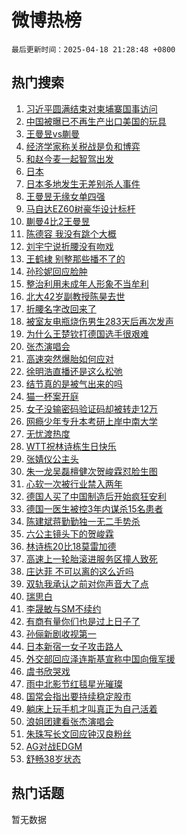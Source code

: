 # 微博热榜

`最后更新时间：2025-04-18 21:28:48 +0800`

## 热门搜索

1. [习近平圆满结束对柬埔寨国事访问](https://m.weibo.cn/search?containerid=100103type%3D1%26t%3D10%26q%3D%23%E4%B9%A0%E8%BF%91%E5%B9%B3%E5%9C%86%E6%BB%A1%E7%BB%93%E6%9D%9F%E5%AF%B9%E6%9F%AC%E5%9F%94%E5%AF%A8%E5%9B%BD%E4%BA%8B%E8%AE%BF%E9%97%AE%23&stream_entry_id=51&isnewpage=1&extparam=seat%3D1%26c_type%3D51%26q%3D%2523%25E4%25B9%25A0%25E8%25BF%2591%25E5%25B9%25B3%25E5%259C%2586%25E6%25BB%25A1%25E7%25BB%2593%25E6%259D%259F%25E5%25AF%25B9%25E6%259F%25AC%25E5%259F%2594%25E5%25AF%25A8%25E5%259B%25BD%25E4%25BA%258B%25E8%25AE%25BF%25E9%2597%25AE%2523%26dgr%3D0%26cate%3D10103%26pos%3D0%26filter_type%3Drealtimehot%26stream_entry_id%3D51%26display_time%3D1744982927%26pre_seqid%3D17449829269810338902318)
1. [中国被曝已不再生产出口美国的玩具](https://m.weibo.cn/search?containerid=100103type%3D1%26t%3D10%26q%3D%23%E4%B8%AD%E5%9B%BD%E8%A2%AB%E6%9B%9D%E5%B7%B2%E4%B8%8D%E5%86%8D%E7%94%9F%E4%BA%A7%E5%87%BA%E5%8F%A3%E7%BE%8E%E5%9B%BD%E7%9A%84%E7%8E%A9%E5%85%B7%23&stream_entry_id=31&isnewpage=1&extparam=seat%3D1%26c_type%3D31%26cate%3D5001%26lcate%3D5001%26stream_entry_id%3D31%26flag%3D2%26q%3D%2523%25E4%25B8%25AD%25E5%259B%25BD%25E8%25A2%25AB%25E6%259B%259D%25E5%25B7%25B2%25E4%25B8%258D%25E5%2586%258D%25E7%2594%259F%25E4%25BA%25A7%25E5%2587%25BA%25E5%258F%25A3%25E7%25BE%258E%25E5%259B%25BD%25E7%259A%2584%25E7%258E%25A9%25E5%2585%25B7%2523%26dgr%3D0%26band_rank%3D1%26pos%3D0%26filter_type%3Drealtimehot%26realpos%3D1%26display_time%3D1744982927%26pre_seqid%3D17449829269810338902318)
1. [王曼昱vs蒯曼](https://m.weibo.cn/search?containerid=100103type%3D1%26t%3D10%26q%3D%23%E7%8E%8B%E6%9B%BC%E6%98%B1vs%E8%92%AF%E6%9B%BC%23&stream_entry_id=31&isnewpage=1&extparam=seat%3D1%26c_type%3D31%26cate%3D5001%26lcate%3D5001%26stream_entry_id%3D31%26flag%3D1%26q%3D%2523%25E7%258E%258B%25E6%259B%25BC%25E6%2598%25B1vs%25E8%2592%25AF%25E6%259B%25BC%2523%26dgr%3D0%26band_rank%3D2%26pos%3D1%26filter_type%3Drealtimehot%26realpos%3D2%26display_time%3D1744982927%26pre_seqid%3D17449829269810338902318)
1. [经济学家称关税战是负和博弈](https://m.weibo.cn/search?containerid=100103type%3D1%26t%3D10%26q%3D%23%E7%BB%8F%E6%B5%8E%E5%AD%A6%E5%AE%B6%E7%A7%B0%E5%85%B3%E7%A8%8E%E6%88%98%E6%98%AF%E8%B4%9F%E5%92%8C%E5%8D%9A%E5%BC%88%23&stream_entry_id=31&isnewpage=1&extparam=seat%3D1%26c_type%3D31%26cate%3D5001%26lcate%3D5001%26stream_entry_id%3D31%26flag%3D0%26q%3D%2523%25E7%25BB%258F%25E6%25B5%258E%25E5%25AD%25A6%25E5%25AE%25B6%25E7%25A7%25B0%25E5%2585%25B3%25E7%25A8%258E%25E6%2588%2598%25E6%2598%25AF%25E8%25B4%259F%25E5%2592%258C%25E5%258D%259A%25E5%25BC%2588%2523%26dgr%3D0%26band_rank%3D3%26pos%3D2%26filter_type%3Drealtimehot%26realpos%3D3%26display_time%3D1744982927%26pre_seqid%3D17449829269810338902318)
1. [和赵今麦一起智驾出发](https://m.weibo.cn/search?containerid=100103type%3D1%26t%3D10%26q%3D%23%E5%92%8C%E8%B5%B5%E4%BB%8A%E9%BA%A6%E4%B8%80%E8%B5%B7%E6%99%BA%E9%A9%BE%E5%87%BA%E5%8F%91%23&stream_entry_id=31&isnewpage=1&extparam=seat%3D1%26c_type%3D31%26cate%3D5001%26lcate%3D5001%26stream_entry_id%3D31%26is_ad_pos%3D1%26band_rank%3D4%26q%3D%2523%25E5%2592%258C%25E8%25B5%25B5%25E4%25BB%258A%25E9%25BA%25A6%25E4%25B8%2580%25E8%25B5%25B7%25E6%2599%25BA%25E9%25A9%25BE%25E5%2587%25BA%25E5%258F%2591%2523%26dgr%3D0%26adid%3D283285%26pos%3D3%26filter_type%3Drealtimehot%26topic_ad%3D1%26display_time%3D1744982927%26pre_seqid%3D17449829269810338902318)
1. [日本](https://m.weibo.cn/search?containerid=100103type%3D1%26t%3D10%26q%3D%E6%97%A5%E6%9C%AC&stream_entry_id=31&isnewpage=1&extparam=seat%3D1%26c_type%3D31%26cate%3D5001%26lcate%3D5001%26stream_entry_id%3D31%26flag%3D1%26q%3D%25E6%2597%25A5%25E6%259C%25AC%26dgr%3D0%26band_rank%3D4%26pos%3D4%26filter_type%3Drealtimehot%26realpos%3D4%26display_time%3D1744982927%26pre_seqid%3D17449829269810338902318)
1. [日本多地发生无差别杀人事件](https://m.weibo.cn/search?containerid=100103type%3D1%26t%3D10%26q%3D%23%E6%97%A5%E6%9C%AC%E5%A4%9A%E5%9C%B0%E5%8F%91%E7%94%9F%E6%97%A0%E5%B7%AE%E5%88%AB%E6%9D%80%E4%BA%BA%E4%BA%8B%E4%BB%B6%23&stream_entry_id=31&isnewpage=1&extparam=seat%3D1%26c_type%3D31%26cate%3D5001%26lcate%3D5001%26stream_entry_id%3D31%26flag%3D2%26q%3D%2523%25E6%2597%25A5%25E6%259C%25AC%25E5%25A4%259A%25E5%259C%25B0%25E5%258F%2591%25E7%2594%259F%25E6%2597%25A0%25E5%25B7%25AE%25E5%2588%25AB%25E6%259D%2580%25E4%25BA%25BA%25E4%25BA%258B%25E4%25BB%25B6%2523%26dgr%3D0%26band_rank%3D5%26pos%3D5%26filter_type%3Drealtimehot%26realpos%3D5%26display_time%3D1744982927%26pre_seqid%3D17449829269810338902318)
1. [王曼昱无缘女单四强](https://m.weibo.cn/search?containerid=100103type%3D1%26t%3D10%26q%3D%23%E7%8E%8B%E6%9B%BC%E6%98%B1%E6%97%A0%E7%BC%98%E5%A5%B3%E5%8D%95%E5%9B%9B%E5%BC%BA%23&stream_entry_id=31&isnewpage=1&extparam=seat%3D1%26c_type%3D31%26cate%3D5001%26lcate%3D5001%26stream_entry_id%3D31%26flag%3D1%26q%3D%2523%25E7%258E%258B%25E6%259B%25BC%25E6%2598%25B1%25E6%2597%25A0%25E7%25BC%2598%25E5%25A5%25B3%25E5%258D%2595%25E5%259B%259B%25E5%25BC%25BA%2523%26dgr%3D0%26band_rank%3D6%26pos%3D6%26filter_type%3Drealtimehot%26realpos%3D6%26display_time%3D1744982927%26pre_seqid%3D17449829269810338902318)
1. [马自达EZ60树豪华设计标杆](https://m.weibo.cn/search?containerid=100103type%3D1%26t%3D10%26q%3D%23%E9%A9%AC%E8%87%AA%E8%BE%BEEZ60%E6%A0%91%E8%B1%AA%E5%8D%8E%E8%AE%BE%E8%AE%A1%E6%A0%87%E6%9D%86%23&stream_entry_id=31&isnewpage=1&extparam=seat%3D1%26c_type%3D31%26cate%3D5001%26lcate%3D5001%26stream_entry_id%3D31%26is_ad_pos%3D1%26band_rank%3D7%26q%3D%2523%25E9%25A9%25AC%25E8%2587%25AA%25E8%25BE%25BEEZ60%25E6%25A0%2591%25E8%25B1%25AA%25E5%258D%258E%25E8%25AE%25BE%25E8%25AE%25A1%25E6%25A0%2587%25E6%259D%2586%2523%26dgr%3D0%26adid%3D283286%26pos%3D7%26filter_type%3Drealtimehot%26topic_ad%3D1%26display_time%3D1744982927%26pre_seqid%3D17449829269810338902318)
1. [蒯曼4比2王曼昱](https://m.weibo.cn/search?containerid=100103type%3D1%26t%3D10%26q%3D%23%E8%92%AF%E6%9B%BC4%E6%AF%942%E7%8E%8B%E6%9B%BC%E6%98%B1%23&stream_entry_id=31&isnewpage=1&extparam=seat%3D1%26c_type%3D31%26cate%3D5001%26lcate%3D5001%26stream_entry_id%3D31%26flag%3D1%26q%3D%2523%25E8%2592%25AF%25E6%259B%25BC4%25E6%25AF%25942%25E7%258E%258B%25E6%259B%25BC%25E6%2598%25B1%2523%26dgr%3D0%26band_rank%3D7%26pos%3D8%26filter_type%3Drealtimehot%26realpos%3D7%26display_time%3D1744982927%26pre_seqid%3D17449829269810338902318)
1. [陈德容 我没有跳个大概](https://m.weibo.cn/search?containerid=100103type%3D1%26t%3D10%26q%3D%E9%99%88%E5%BE%B7%E5%AE%B9+%E6%88%91%E6%B2%A1%E6%9C%89%E8%B7%B3%E4%B8%AA%E5%A4%A7%E6%A6%82&stream_entry_id=31&isnewpage=1&extparam=seat%3D1%26c_type%3D31%26cate%3D5001%26lcate%3D5001%26stream_entry_id%3D31%26flag%3D2%26q%3D%25E9%2599%2588%25E5%25BE%25B7%25E5%25AE%25B9%2520%25E6%2588%2591%25E6%25B2%25A1%25E6%259C%2589%25E8%25B7%25B3%25E4%25B8%25AA%25E5%25A4%25A7%25E6%25A6%2582%26dgr%3D0%26band_rank%3D8%26pos%3D9%26filter_type%3Drealtimehot%26realpos%3D8%26display_time%3D1744982927%26pre_seqid%3D17449829269810338902318)
1. [刘宇宁说折腰没有吻戏](https://m.weibo.cn/search?containerid=100103type%3D1%26t%3D10%26q%3D%23%E5%88%98%E5%AE%87%E5%AE%81%E8%AF%B4%E6%8A%98%E8%85%B0%E6%B2%A1%E6%9C%89%E5%90%BB%E6%88%8F%23&stream_entry_id=31&isnewpage=1&extparam=seat%3D1%26c_type%3D31%26cate%3D5001%26lcate%3D5001%26stream_entry_id%3D31%26flag%3D1%26q%3D%2523%25E5%2588%2598%25E5%25AE%2587%25E5%25AE%2581%25E8%25AF%25B4%25E6%258A%2598%25E8%2585%25B0%25E6%25B2%25A1%25E6%259C%2589%25E5%2590%25BB%25E6%2588%258F%2523%26dgr%3D0%26band_rank%3D9%26pos%3D10%26filter_type%3Drealtimehot%26realpos%3D9%26display_time%3D1744982927%26pre_seqid%3D17449829269810338902318)
1. [王鹤棣 别整那些播不了的](https://m.weibo.cn/search?containerid=100103type%3D1%26t%3D10%26q%3D%E7%8E%8B%E9%B9%A4%E6%A3%A3+%E5%88%AB%E6%95%B4%E9%82%A3%E4%BA%9B%E6%92%AD%E4%B8%8D%E4%BA%86%E7%9A%84&stream_entry_id=31&isnewpage=1&extparam=seat%3D1%26c_type%3D31%26cate%3D5001%26lcate%3D5001%26stream_entry_id%3D31%26flag%3D1%26q%3D%25E7%258E%258B%25E9%25B9%25A4%25E6%25A3%25A3%2520%25E5%2588%25AB%25E6%2595%25B4%25E9%2582%25A3%25E4%25BA%259B%25E6%2592%25AD%25E4%25B8%258D%25E4%25BA%2586%25E7%259A%2584%26dgr%3D0%26band_rank%3D10%26pos%3D11%26filter_type%3Drealtimehot%26realpos%3D10%26display_time%3D1744982927%26pre_seqid%3D17449829269810338902318)
1. [孙珍妮回应脸肿](https://m.weibo.cn/search?containerid=100103type%3D1%26t%3D10%26q%3D%E5%AD%99%E7%8F%8D%E5%A6%AE%E5%9B%9E%E5%BA%94%E8%84%B8%E8%82%BF&stream_entry_id=31&isnewpage=1&extparam=seat%3D1%26c_type%3D31%26cate%3D5001%26lcate%3D5001%26stream_entry_id%3D31%26flag%3D1%26q%3D%25E5%25AD%2599%25E7%258F%258D%25E5%25A6%25AE%25E5%259B%259E%25E5%25BA%2594%25E8%2584%25B8%25E8%2582%25BF%26dgr%3D0%26band_rank%3D11%26pos%3D12%26filter_type%3Drealtimehot%26realpos%3D11%26display_time%3D1744982927%26pre_seqid%3D17449829269810338902318)
1. [整治利用未成年人形象不当牟利](https://m.weibo.cn/search?containerid=100103type%3D1%26t%3D10%26q%3D%23%E6%95%B4%E6%B2%BB%E5%88%A9%E7%94%A8%E6%9C%AA%E6%88%90%E5%B9%B4%E4%BA%BA%E5%BD%A2%E8%B1%A1%E4%B8%8D%E5%BD%93%E7%89%9F%E5%88%A9%23&stream_entry_id=31&isnewpage=1&extparam=seat%3D1%26c_type%3D31%26cate%3D5001%26lcate%3D5001%26stream_entry_id%3D31%26flag%3D1%26q%3D%2523%25E6%2595%25B4%25E6%25B2%25BB%25E5%2588%25A9%25E7%2594%25A8%25E6%259C%25AA%25E6%2588%2590%25E5%25B9%25B4%25E4%25BA%25BA%25E5%25BD%25A2%25E8%25B1%25A1%25E4%25B8%258D%25E5%25BD%2593%25E7%2589%259F%25E5%2588%25A9%2523%26dgr%3D0%26band_rank%3D12%26pos%3D13%26filter_type%3Drealtimehot%26realpos%3D12%26display_time%3D1744982927%26pre_seqid%3D17449829269810338902318)
1. [北大42岁副教授陈昊去世](https://m.weibo.cn/search?containerid=100103type%3D1%26t%3D10%26q%3D%23%E5%8C%97%E5%A4%A742%E5%B2%81%E5%89%AF%E6%95%99%E6%8E%88%E9%99%88%E6%98%8A%E5%8E%BB%E4%B8%96%23&stream_entry_id=31&isnewpage=1&extparam=seat%3D1%26c_type%3D31%26cate%3D5001%26lcate%3D5001%26stream_entry_id%3D31%26flag%3D1%26q%3D%2523%25E5%258C%2597%25E5%25A4%25A742%25E5%25B2%2581%25E5%2589%25AF%25E6%2595%2599%25E6%258E%2588%25E9%2599%2588%25E6%2598%258A%25E5%258E%25BB%25E4%25B8%2596%2523%26dgr%3D0%26band_rank%3D13%26pos%3D14%26filter_type%3Drealtimehot%26realpos%3D13%26display_time%3D1744982927%26pre_seqid%3D17449829269810338902318)
1. [折腰名字改回来了](https://m.weibo.cn/search?containerid=100103type%3D1%26t%3D10%26q%3D%23%E6%8A%98%E8%85%B0%E5%90%8D%E5%AD%97%E6%94%B9%E5%9B%9E%E6%9D%A5%E4%BA%86%23&stream_entry_id=31&isnewpage=1&extparam=seat%3D1%26c_type%3D31%26cate%3D5001%26lcate%3D5001%26stream_entry_id%3D31%26flag%3D0%26q%3D%2523%25E6%258A%2598%25E8%2585%25B0%25E5%2590%258D%25E5%25AD%2597%25E6%2594%25B9%25E5%259B%259E%25E6%259D%25A5%25E4%25BA%2586%2523%26dgr%3D0%26band_rank%3D14%26pos%3D15%26filter_type%3Drealtimehot%26realpos%3D14%26display_time%3D1744982927%26pre_seqid%3D17449829269810338902318)
1. [被室友电瓶烧伤男生283天后再次发声](https://m.weibo.cn/search?containerid=100103type%3D1%26t%3D10%26q%3D%23%E8%A2%AB%E5%AE%A4%E5%8F%8B%E7%94%B5%E7%93%B6%E7%83%A7%E4%BC%A4%E7%94%B7%E7%94%9F283%E5%A4%A9%E5%90%8E%E5%86%8D%E6%AC%A1%E5%8F%91%E5%A3%B0%23&stream_entry_id=31&isnewpage=1&extparam=seat%3D1%26c_type%3D31%26cate%3D5001%26lcate%3D5001%26stream_entry_id%3D31%26flag%3D1%26q%3D%2523%25E8%25A2%25AB%25E5%25AE%25A4%25E5%258F%258B%25E7%2594%25B5%25E7%2593%25B6%25E7%2583%25A7%25E4%25BC%25A4%25E7%2594%25B7%25E7%2594%259F283%25E5%25A4%25A9%25E5%2590%258E%25E5%2586%258D%25E6%25AC%25A1%25E5%258F%2591%25E5%25A3%25B0%2523%26dgr%3D0%26band_rank%3D15%26pos%3D16%26filter_type%3Drealtimehot%26realpos%3D15%26display_time%3D1744982927%26pre_seqid%3D17449829269810338902318)
1. [为什么王楚钦打德国选手很艰难](https://m.weibo.cn/search?containerid=100103type%3D1%26t%3D10%26q%3D%E4%B8%BA%E4%BB%80%E4%B9%88%E7%8E%8B%E6%A5%9A%E9%92%A6%E6%89%93%E5%BE%B7%E5%9B%BD%E9%80%89%E6%89%8B%E5%BE%88%E8%89%B0%E9%9A%BE&stream_entry_id=31&isnewpage=1&extparam=seat%3D1%26c_type%3D31%26cate%3D5001%26lcate%3D5001%26stream_entry_id%3D31%26flag%3D0%26q%3D%25E4%25B8%25BA%25E4%25BB%2580%25E4%25B9%2588%25E7%258E%258B%25E6%25A5%259A%25E9%2592%25A6%25E6%2589%2593%25E5%25BE%25B7%25E5%259B%25BD%25E9%2580%2589%25E6%2589%258B%25E5%25BE%2588%25E8%2589%25B0%25E9%259A%25BE%26dgr%3D0%26band_rank%3D16%26pos%3D17%26filter_type%3Drealtimehot%26realpos%3D16%26display_time%3D1744982927%26pre_seqid%3D17449829269810338902318)
1. [张杰演唱会](https://m.weibo.cn/search?containerid=100103type%3D1%26t%3D10%26q%3D%E5%BC%A0%E6%9D%B0%E6%BC%94%E5%94%B1%E4%BC%9A&stream_entry_id=31&isnewpage=1&extparam=seat%3D1%26c_type%3D31%26cate%3D5001%26lcate%3D5001%26stream_entry_id%3D31%26flag%3D0%26q%3D%25E5%25BC%25A0%25E6%259D%25B0%25E6%25BC%2594%25E5%2594%25B1%25E4%25BC%259A%26dgr%3D0%26band_rank%3D17%26pos%3D18%26filter_type%3Drealtimehot%26realpos%3D17%26display_time%3D1744982927%26pre_seqid%3D17449829269810338902318)
1. [高速突然爆胎如何应对](https://m.weibo.cn/search?containerid=100103type%3D1%26t%3D10%26q%3D%23%E9%AB%98%E9%80%9F%E7%AA%81%E7%84%B6%E7%88%86%E8%83%8E%E5%A6%82%E4%BD%95%E5%BA%94%E5%AF%B9%23&stream_entry_id=31&isnewpage=1&extparam=seat%3D1%26c_type%3D31%26cate%3D5001%26lcate%3D5001%26stream_entry_id%3D31%26flag%3D1%26q%3D%2523%25E9%25AB%2598%25E9%2580%259F%25E7%25AA%2581%25E7%2584%25B6%25E7%2588%2586%25E8%2583%258E%25E5%25A6%2582%25E4%25BD%2595%25E5%25BA%2594%25E5%25AF%25B9%2523%26dgr%3D0%26band_rank%3D18%26pos%3D19%26filter_type%3Drealtimehot%26realpos%3D18%26display_time%3D1744982927%26pre_seqid%3D17449829269810338902318)
1. [徐明浩直播还是这么松弛](https://m.weibo.cn/search?containerid=100103type%3D1%26t%3D10%26q%3D%E5%BE%90%E6%98%8E%E6%B5%A9%E7%9B%B4%E6%92%AD%E8%BF%98%E6%98%AF%E8%BF%99%E4%B9%88%E6%9D%BE%E5%BC%9B&stream_entry_id=31&isnewpage=1&extparam=seat%3D1%26c_type%3D31%26cate%3D5001%26lcate%3D5001%26stream_entry_id%3D31%26flag%3D1%26q%3D%25E5%25BE%2590%25E6%2598%258E%25E6%25B5%25A9%25E7%259B%25B4%25E6%2592%25AD%25E8%25BF%2598%25E6%2598%25AF%25E8%25BF%2599%25E4%25B9%2588%25E6%259D%25BE%25E5%25BC%259B%26dgr%3D0%26band_rank%3D19%26pos%3D20%26filter_type%3Drealtimehot%26realpos%3D19%26display_time%3D1744982927%26pre_seqid%3D17449829269810338902318)
1. [结节真的是被气出来的吗](https://m.weibo.cn/search?containerid=100103type%3D1%26t%3D10%26q%3D%23%E7%BB%93%E8%8A%82%E7%9C%9F%E7%9A%84%E6%98%AF%E8%A2%AB%E6%B0%94%E5%87%BA%E6%9D%A5%E7%9A%84%E5%90%97%23&stream_entry_id=31&isnewpage=1&extparam=seat%3D1%26c_type%3D31%26cate%3D5001%26lcate%3D5001%26stream_entry_id%3D31%26flag%3D1%26q%3D%2523%25E7%25BB%2593%25E8%258A%2582%25E7%259C%259F%25E7%259A%2584%25E6%2598%25AF%25E8%25A2%25AB%25E6%25B0%2594%25E5%2587%25BA%25E6%259D%25A5%25E7%259A%2584%25E5%2590%2597%2523%26dgr%3D0%26band_rank%3D20%26pos%3D21%26filter_type%3Drealtimehot%26realpos%3D20%26display_time%3D1744982927%26pre_seqid%3D17449829269810338902318)
1. [猫一杯案开庭](https://m.weibo.cn/search?containerid=100103type%3D1%26t%3D10%26q%3D%23%E7%8C%AB%E4%B8%80%E6%9D%AF%E6%A1%88%E5%BC%80%E5%BA%AD%23&stream_entry_id=31&isnewpage=1&extparam=seat%3D1%26c_type%3D31%26cate%3D5001%26lcate%3D5001%26stream_entry_id%3D31%26flag%3D2%26q%3D%2523%25E7%258C%25AB%25E4%25B8%2580%25E6%259D%25AF%25E6%25A1%2588%25E5%25BC%2580%25E5%25BA%25AD%2523%26dgr%3D0%26band_rank%3D21%26pos%3D22%26filter_type%3Drealtimehot%26realpos%3D21%26display_time%3D1744982927%26pre_seqid%3D17449829269810338902318)
1. [女子没输密码验证码却被转走12万](https://m.weibo.cn/search?containerid=100103type%3D1%26t%3D10%26q%3D%23%E5%A5%B3%E5%AD%90%E6%B2%A1%E8%BE%93%E5%AF%86%E7%A0%81%E9%AA%8C%E8%AF%81%E7%A0%81%E5%8D%B4%E8%A2%AB%E8%BD%AC%E8%B5%B012%E4%B8%87%23&stream_entry_id=31&isnewpage=1&extparam=seat%3D1%26c_type%3D31%26cate%3D5001%26lcate%3D5001%26stream_entry_id%3D31%26flag%3D0%26q%3D%2523%25E5%25A5%25B3%25E5%25AD%2590%25E6%25B2%25A1%25E8%25BE%2593%25E5%25AF%2586%25E7%25A0%2581%25E9%25AA%258C%25E8%25AF%2581%25E7%25A0%2581%25E5%258D%25B4%25E8%25A2%25AB%25E8%25BD%25AC%25E8%25B5%25B012%25E4%25B8%2587%2523%26dgr%3D0%26band_rank%3D22%26pos%3D23%26filter_type%3Drealtimehot%26realpos%3D22%26display_time%3D1744982927%26pre_seqid%3D17449829269810338902318)
1. [网瘾少年专升本考研上岸中南大学](https://m.weibo.cn/search?containerid=100103type%3D1%26t%3D10%26q%3D%23%E7%BD%91%E7%98%BE%E5%B0%91%E5%B9%B4%E4%B8%93%E5%8D%87%E6%9C%AC%E8%80%83%E7%A0%94%E4%B8%8A%E5%B2%B8%E4%B8%AD%E5%8D%97%E5%A4%A7%E5%AD%A6%23&stream_entry_id=31&isnewpage=1&extparam=seat%3D1%26c_type%3D31%26cate%3D5001%26lcate%3D5001%26stream_entry_id%3D31%26flag%3D0%26q%3D%2523%25E7%25BD%2591%25E7%2598%25BE%25E5%25B0%2591%25E5%25B9%25B4%25E4%25B8%2593%25E5%258D%2587%25E6%259C%25AC%25E8%2580%2583%25E7%25A0%2594%25E4%25B8%258A%25E5%25B2%25B8%25E4%25B8%25AD%25E5%258D%2597%25E5%25A4%25A7%25E5%25AD%25A6%2523%26dgr%3D0%26band_rank%3D23%26pos%3D24%26filter_type%3Drealtimehot%26realpos%3D23%26display_time%3D1744982927%26pre_seqid%3D17449829269810338902318)
1. [无忧渡热度](https://m.weibo.cn/search?containerid=100103type%3D1%26t%3D10%26q%3D%E6%97%A0%E5%BF%A7%E6%B8%A1%E7%83%AD%E5%BA%A6&stream_entry_id=31&isnewpage=1&extparam=seat%3D1%26c_type%3D31%26cate%3D5001%26lcate%3D5001%26stream_entry_id%3D31%26flag%3D1%26q%3D%25E6%2597%25A0%25E5%25BF%25A7%25E6%25B8%25A1%25E7%2583%25AD%25E5%25BA%25A6%26dgr%3D0%26band_rank%3D24%26pos%3D25%26filter_type%3Drealtimehot%26realpos%3D24%26display_time%3D1744982927%26pre_seqid%3D17449829269810338902318)
1. [WTT祝林诗栋生日快乐](https://m.weibo.cn/search?containerid=100103type%3D1%26t%3D10%26q%3D%23WTT%E7%A5%9D%E6%9E%97%E8%AF%97%E6%A0%8B%E7%94%9F%E6%97%A5%E5%BF%AB%E4%B9%90%23&stream_entry_id=31&isnewpage=1&extparam=seat%3D1%26c_type%3D31%26cate%3D5001%26lcate%3D5001%26stream_entry_id%3D31%26flag%3D1%26q%3D%2523WTT%25E7%25A5%259D%25E6%259E%2597%25E8%25AF%2597%25E6%25A0%258B%25E7%2594%259F%25E6%2597%25A5%25E5%25BF%25AB%25E4%25B9%2590%2523%26dgr%3D0%26band_rank%3D25%26pos%3D26%26filter_type%3Drealtimehot%26realpos%3D25%26display_time%3D1744982927%26pre_seqid%3D17449829269810338902318)
1. [张婧仪公主头](https://m.weibo.cn/search?containerid=100103type%3D1%26t%3D10%26q%3D%23%E5%BC%A0%E5%A9%A7%E4%BB%AA%E5%85%AC%E4%B8%BB%E5%A4%B4%23&stream_entry_id=31&isnewpage=1&extparam=seat%3D1%26c_type%3D31%26cate%3D5001%26lcate%3D5001%26stream_entry_id%3D31%26flag%3D1%26q%3D%2523%25E5%25BC%25A0%25E5%25A9%25A7%25E4%25BB%25AA%25E5%2585%25AC%25E4%25B8%25BB%25E5%25A4%25B4%2523%26dgr%3D0%26band_rank%3D26%26pos%3D27%26filter_type%3Drealtimehot%26realpos%3D26%26display_time%3D1744982927%26pre_seqid%3D17449829269810338902318)
1. [朱一龙吴磊檀健次贺峻霖怼脸生图](https://m.weibo.cn/search?containerid=100103type%3D1%26t%3D10%26q%3D%23%E6%9C%B1%E4%B8%80%E9%BE%99%E5%90%B4%E7%A3%8A%E6%AA%80%E5%81%A5%E6%AC%A1%E8%B4%BA%E5%B3%BB%E9%9C%96%E6%80%BC%E8%84%B8%E7%94%9F%E5%9B%BE%23&stream_entry_id=31&isnewpage=1&extparam=seat%3D1%26c_type%3D31%26cate%3D5001%26lcate%3D5001%26stream_entry_id%3D31%26flag%3D1%26q%3D%2523%25E6%259C%25B1%25E4%25B8%2580%25E9%25BE%2599%25E5%2590%25B4%25E7%25A3%258A%25E6%25AA%2580%25E5%2581%25A5%25E6%25AC%25A1%25E8%25B4%25BA%25E5%25B3%25BB%25E9%259C%2596%25E6%2580%25BC%25E8%2584%25B8%25E7%2594%259F%25E5%259B%25BE%2523%26dgr%3D0%26band_rank%3D27%26pos%3D28%26filter_type%3Drealtimehot%26realpos%3D27%26display_time%3D1744982927%26pre_seqid%3D17449829269810338902318)
1. [心软一次被行业禁入两年](https://m.weibo.cn/search?containerid=100103type%3D1%26t%3D10%26q%3D%E5%BF%83%E8%BD%AF%E4%B8%80%E6%AC%A1%E8%A2%AB%E8%A1%8C%E4%B8%9A%E7%A6%81%E5%85%A5%E4%B8%A4%E5%B9%B4&stream_entry_id=31&isnewpage=1&extparam=seat%3D1%26c_type%3D31%26cate%3D5001%26lcate%3D5001%26stream_entry_id%3D31%26flag%3D1%26q%3D%25E5%25BF%2583%25E8%25BD%25AF%25E4%25B8%2580%25E6%25AC%25A1%25E8%25A2%25AB%25E8%25A1%258C%25E4%25B8%259A%25E7%25A6%2581%25E5%2585%25A5%25E4%25B8%25A4%25E5%25B9%25B4%26dgr%3D0%26band_rank%3D28%26pos%3D29%26filter_type%3Drealtimehot%26realpos%3D28%26display_time%3D1744982927%26pre_seqid%3D17449829269810338902318)
1. [德国人买了中国制造后开始疯狂安利](https://m.weibo.cn/search?containerid=100103type%3D1%26t%3D10%26q%3D%23%E5%BE%B7%E5%9B%BD%E4%BA%BA%E4%B9%B0%E4%BA%86%E4%B8%AD%E5%9B%BD%E5%88%B6%E9%80%A0%E5%90%8E%E5%BC%80%E5%A7%8B%E7%96%AF%E7%8B%82%E5%AE%89%E5%88%A9%23&stream_entry_id=31&isnewpage=1&extparam=seat%3D1%26c_type%3D31%26cate%3D5001%26lcate%3D5001%26stream_entry_id%3D31%26flag%3D0%26q%3D%2523%25E5%25BE%25B7%25E5%259B%25BD%25E4%25BA%25BA%25E4%25B9%25B0%25E4%25BA%2586%25E4%25B8%25AD%25E5%259B%25BD%25E5%2588%25B6%25E9%2580%25A0%25E5%2590%258E%25E5%25BC%2580%25E5%25A7%258B%25E7%2596%25AF%25E7%258B%2582%25E5%25AE%2589%25E5%2588%25A9%2523%26dgr%3D0%26band_rank%3D29%26pos%3D30%26filter_type%3Drealtimehot%26realpos%3D29%26display_time%3D1744982927%26pre_seqid%3D17449829269810338902318)
1. [德国一医生被控3年内谋杀15名患者](https://m.weibo.cn/search?containerid=100103type%3D1%26t%3D10%26q%3D%23%E5%BE%B7%E5%9B%BD%E4%B8%80%E5%8C%BB%E7%94%9F%E8%A2%AB%E6%8E%A73%E5%B9%B4%E5%86%85%E8%B0%8B%E6%9D%8015%E5%90%8D%E6%82%A3%E8%80%85%23&stream_entry_id=31&isnewpage=1&extparam=seat%3D1%26c_type%3D31%26cate%3D5001%26lcate%3D5001%26stream_entry_id%3D31%26flag%3D1%26q%3D%2523%25E5%25BE%25B7%25E5%259B%25BD%25E4%25B8%2580%25E5%258C%25BB%25E7%2594%259F%25E8%25A2%25AB%25E6%258E%25A73%25E5%25B9%25B4%25E5%2586%2585%25E8%25B0%258B%25E6%259D%258015%25E5%2590%258D%25E6%2582%25A3%25E8%2580%2585%2523%26dgr%3D0%26band_rank%3D30%26pos%3D31%26filter_type%3Drealtimehot%26realpos%3D30%26display_time%3D1744982927%26pre_seqid%3D17449829269810338902318)
1. [陈建斌蒋勤勤独一无二手势杀](https://m.weibo.cn/search?containerid=100103type%3D1%26t%3D10%26q%3D%E9%99%88%E5%BB%BA%E6%96%8C%E8%92%8B%E5%8B%A4%E5%8B%A4%E7%8B%AC%E4%B8%80%E6%97%A0%E4%BA%8C%E6%89%8B%E5%8A%BF%E6%9D%80&stream_entry_id=31&isnewpage=1&extparam=seat%3D1%26c_type%3D31%26cate%3D5001%26lcate%3D5001%26stream_entry_id%3D31%26flag%3D1%26q%3D%25E9%2599%2588%25E5%25BB%25BA%25E6%2596%258C%25E8%2592%258B%25E5%258B%25A4%25E5%258B%25A4%25E7%258B%25AC%25E4%25B8%2580%25E6%2597%25A0%25E4%25BA%258C%25E6%2589%258B%25E5%258A%25BF%25E6%259D%2580%26dgr%3D0%26band_rank%3D31%26pos%3D32%26filter_type%3Drealtimehot%26realpos%3D31%26display_time%3D1744982927%26pre_seqid%3D17449829269810338902318)
1. [六公主镜头下的贺峻霖](https://m.weibo.cn/search?containerid=100103type%3D1%26t%3D10%26q%3D%23%E5%85%AD%E5%85%AC%E4%B8%BB%E9%95%9C%E5%A4%B4%E4%B8%8B%E7%9A%84%E8%B4%BA%E5%B3%BB%E9%9C%96%23&stream_entry_id=31&isnewpage=1&extparam=seat%3D1%26c_type%3D31%26cate%3D5001%26lcate%3D5001%26stream_entry_id%3D31%26flag%3D1%26q%3D%2523%25E5%2585%25AD%25E5%2585%25AC%25E4%25B8%25BB%25E9%2595%259C%25E5%25A4%25B4%25E4%25B8%258B%25E7%259A%2584%25E8%25B4%25BA%25E5%25B3%25BB%25E9%259C%2596%2523%26dgr%3D0%26band_rank%3D32%26pos%3D33%26filter_type%3Drealtimehot%26realpos%3D32%26display_time%3D1744982927%26pre_seqid%3D17449829269810338902318)
1. [林诗栋20比18莫雷加德](https://m.weibo.cn/search?containerid=100103type%3D1%26t%3D10%26q%3D%23%E6%9E%97%E8%AF%97%E6%A0%8B20%E6%AF%9418%E8%8E%AB%E9%9B%B7%E5%8A%A0%E5%BE%B7%23&stream_entry_id=31&isnewpage=1&extparam=seat%3D1%26c_type%3D31%26cate%3D5001%26lcate%3D5001%26stream_entry_id%3D31%26flag%3D1%26q%3D%2523%25E6%259E%2597%25E8%25AF%2597%25E6%25A0%258B20%25E6%25AF%259418%25E8%258E%25AB%25E9%259B%25B7%25E5%258A%25A0%25E5%25BE%25B7%2523%26dgr%3D0%26band_rank%3D33%26pos%3D34%26filter_type%3Drealtimehot%26realpos%3D33%26display_time%3D1744982927%26pre_seqid%3D17449829269810338902318)
1. [高速上一轮胎滚进服务区撞人致死](https://m.weibo.cn/search?containerid=100103type%3D1%26t%3D10%26q%3D%23%E9%AB%98%E9%80%9F%E4%B8%8A%E4%B8%80%E8%BD%AE%E8%83%8E%E6%BB%9A%E8%BF%9B%E6%9C%8D%E5%8A%A1%E5%8C%BA%E6%92%9E%E4%BA%BA%E8%87%B4%E6%AD%BB%23&stream_entry_id=31&isnewpage=1&extparam=seat%3D1%26c_type%3D31%26cate%3D5001%26lcate%3D5001%26stream_entry_id%3D31%26flag%3D0%26q%3D%2523%25E9%25AB%2598%25E9%2580%259F%25E4%25B8%258A%25E4%25B8%2580%25E8%25BD%25AE%25E8%2583%258E%25E6%25BB%259A%25E8%25BF%259B%25E6%259C%258D%25E5%258A%25A1%25E5%258C%25BA%25E6%2592%259E%25E4%25BA%25BA%25E8%2587%25B4%25E6%25AD%25BB%2523%26dgr%3D0%26band_rank%3D34%26pos%3D35%26filter_type%3Drealtimehot%26realpos%3D34%26display_time%3D1744982927%26pre_seqid%3D17449829269810338902318)
1. [庄达菲 不可以离的这么近吗](https://m.weibo.cn/search?containerid=100103type%3D1%26t%3D10%26q%3D%E5%BA%84%E8%BE%BE%E8%8F%B2+%E4%B8%8D%E5%8F%AF%E4%BB%A5%E7%A6%BB%E7%9A%84%E8%BF%99%E4%B9%88%E8%BF%91%E5%90%97&stream_entry_id=31&isnewpage=1&extparam=seat%3D1%26c_type%3D31%26cate%3D5001%26lcate%3D5001%26stream_entry_id%3D31%26flag%3D1%26q%3D%25E5%25BA%2584%25E8%25BE%25BE%25E8%258F%25B2%2520%25E4%25B8%258D%25E5%258F%25AF%25E4%25BB%25A5%25E7%25A6%25BB%25E7%259A%2584%25E8%25BF%2599%25E4%25B9%2588%25E8%25BF%2591%25E5%2590%2597%26dgr%3D0%26band_rank%3D35%26pos%3D36%26filter_type%3Drealtimehot%26realpos%3D35%26display_time%3D1744982927%26pre_seqid%3D17449829269810338902318)
1. [双轨我承认之前对你声音大了点](https://m.weibo.cn/search?containerid=100103type%3D1%26t%3D10%26q%3D%E5%8F%8C%E8%BD%A8%E6%88%91%E6%89%BF%E8%AE%A4%E4%B9%8B%E5%89%8D%E5%AF%B9%E4%BD%A0%E5%A3%B0%E9%9F%B3%E5%A4%A7%E4%BA%86%E7%82%B9&stream_entry_id=31&isnewpage=1&extparam=seat%3D1%26c_type%3D31%26cate%3D5001%26lcate%3D5001%26stream_entry_id%3D31%26flag%3D1%26q%3D%25E5%258F%258C%25E8%25BD%25A8%25E6%2588%2591%25E6%2589%25BF%25E8%25AE%25A4%25E4%25B9%258B%25E5%2589%258D%25E5%25AF%25B9%25E4%25BD%25A0%25E5%25A3%25B0%25E9%259F%25B3%25E5%25A4%25A7%25E4%25BA%2586%25E7%2582%25B9%26dgr%3D0%26band_rank%3D36%26pos%3D37%26filter_type%3Drealtimehot%26realpos%3D36%26display_time%3D1744982927%26pre_seqid%3D17449829269810338902318)
1. [瑞思白](https://m.weibo.cn/search?containerid=100103type%3D1%26t%3D10%26q%3D%E7%91%9E%E6%80%9D%E7%99%BD&stream_entry_id=31&isnewpage=1&extparam=seat%3D1%26c_type%3D31%26cate%3D5001%26lcate%3D5001%26stream_entry_id%3D31%26flag%3D1%26q%3D%25E7%2591%259E%25E6%2580%259D%25E7%2599%25BD%26dgr%3D0%26band_rank%3D37%26pos%3D38%26filter_type%3Drealtimehot%26realpos%3D37%26display_time%3D1744982927%26pre_seqid%3D17449829269810338902318)
1. [李晟敏与SM不续约](https://m.weibo.cn/search?containerid=100103type%3D1%26t%3D10%26q%3D%23%E6%9D%8E%E6%99%9F%E6%95%8F%E4%B8%8ESM%E4%B8%8D%E7%BB%AD%E7%BA%A6%23&stream_entry_id=31&isnewpage=1&extparam=seat%3D1%26c_type%3D31%26cate%3D5001%26lcate%3D5001%26stream_entry_id%3D31%26flag%3D1%26q%3D%2523%25E6%259D%258E%25E6%2599%259F%25E6%2595%258F%25E4%25B8%258ESM%25E4%25B8%258D%25E7%25BB%25AD%25E7%25BA%25A6%2523%26dgr%3D0%26band_rank%3D38%26pos%3D39%26filter_type%3Drealtimehot%26realpos%3D38%26display_time%3D1744982927%26pre_seqid%3D17449829269810338902318)
1. [有商有量你们也是过上日子了](https://m.weibo.cn/search?containerid=100103type%3D1%26t%3D10%26q%3D%E6%9C%89%E5%95%86%E6%9C%89%E9%87%8F%E4%BD%A0%E4%BB%AC%E4%B9%9F%E6%98%AF%E8%BF%87%E4%B8%8A%E6%97%A5%E5%AD%90%E4%BA%86&stream_entry_id=31&isnewpage=1&extparam=seat%3D1%26c_type%3D31%26cate%3D5001%26lcate%3D5001%26stream_entry_id%3D31%26flag%3D1%26q%3D%25E6%259C%2589%25E5%2595%2586%25E6%259C%2589%25E9%2587%258F%25E4%25BD%25A0%25E4%25BB%25AC%25E4%25B9%259F%25E6%2598%25AF%25E8%25BF%2587%25E4%25B8%258A%25E6%2597%25A5%25E5%25AD%2590%25E4%25BA%2586%26dgr%3D0%26band_rank%3D39%26pos%3D40%26filter_type%3Drealtimehot%26realpos%3D39%26display_time%3D1744982927%26pre_seqid%3D17449829269810338902318)
1. [孙俪新剧收视第一](https://m.weibo.cn/search?containerid=100103type%3D1%26t%3D10%26q%3D%23%E5%AD%99%E4%BF%AA%E6%96%B0%E5%89%A7%E6%94%B6%E8%A7%86%E7%AC%AC%E4%B8%80%23&stream_entry_id=31&isnewpage=1&extparam=seat%3D1%26c_type%3D31%26cate%3D5001%26lcate%3D5001%26stream_entry_id%3D31%26flag%3D1%26q%3D%2523%25E5%25AD%2599%25E4%25BF%25AA%25E6%2596%25B0%25E5%2589%25A7%25E6%2594%25B6%25E8%25A7%2586%25E7%25AC%25AC%25E4%25B8%2580%2523%26dgr%3D0%26band_rank%3D40%26pos%3D41%26filter_type%3Drealtimehot%26realpos%3D40%26display_time%3D1744982927%26pre_seqid%3D17449829269810338902318)
1. [日本新宿一女子攻击路人](https://m.weibo.cn/search?containerid=100103type%3D1%26t%3D10%26q%3D%E6%97%A5%E6%9C%AC%E6%96%B0%E5%AE%BF%E4%B8%80%E5%A5%B3%E5%AD%90%E6%94%BB%E5%87%BB%E8%B7%AF%E4%BA%BA&stream_entry_id=31&isnewpage=1&extparam=seat%3D1%26c_type%3D31%26cate%3D5001%26lcate%3D5001%26stream_entry_id%3D31%26flag%3D0%26q%3D%25E6%2597%25A5%25E6%259C%25AC%25E6%2596%25B0%25E5%25AE%25BF%25E4%25B8%2580%25E5%25A5%25B3%25E5%25AD%2590%25E6%2594%25BB%25E5%2587%25BB%25E8%25B7%25AF%25E4%25BA%25BA%26dgr%3D0%26band_rank%3D41%26pos%3D42%26filter_type%3Drealtimehot%26realpos%3D41%26display_time%3D1744982927%26pre_seqid%3D17449829269810338902318)
1. [外交部回应泽连斯基宣称中国向俄军援](https://m.weibo.cn/search?containerid=100103type%3D1%26t%3D10%26q%3D%23%E5%A4%96%E4%BA%A4%E9%83%A8%E5%9B%9E%E5%BA%94%E6%B3%BD%E8%BF%9E%E6%96%AF%E5%9F%BA%E5%AE%A3%E7%A7%B0%E4%B8%AD%E5%9B%BD%E5%90%91%E4%BF%84%E5%86%9B%E6%8F%B4%23&stream_entry_id=31&isnewpage=1&extparam=seat%3D1%26c_type%3D31%26cate%3D5001%26lcate%3D5001%26stream_entry_id%3D31%26flag%3D0%26q%3D%2523%25E5%25A4%2596%25E4%25BA%25A4%25E9%2583%25A8%25E5%259B%259E%25E5%25BA%2594%25E6%25B3%25BD%25E8%25BF%259E%25E6%2596%25AF%25E5%259F%25BA%25E5%25AE%25A3%25E7%25A7%25B0%25E4%25B8%25AD%25E5%259B%25BD%25E5%2590%2591%25E4%25BF%2584%25E5%2586%259B%25E6%258F%25B4%2523%26dgr%3D0%26band_rank%3D42%26pos%3D43%26filter_type%3Drealtimehot%26realpos%3D42%26display_time%3D1744982927%26pre_seqid%3D17449829269810338902318)
1. [虞书欣哭戏](https://m.weibo.cn/search?containerid=100103type%3D1%26t%3D10%26q%3D%E8%99%9E%E4%B9%A6%E6%AC%A3%E5%93%AD%E6%88%8F&stream_entry_id=31&isnewpage=1&extparam=seat%3D1%26c_type%3D31%26cate%3D5001%26lcate%3D5001%26stream_entry_id%3D31%26flag%3D1%26q%3D%25E8%2599%259E%25E4%25B9%25A6%25E6%25AC%25A3%25E5%2593%25AD%25E6%2588%258F%26dgr%3D0%26band_rank%3D43%26pos%3D44%26filter_type%3Drealtimehot%26realpos%3D43%26display_time%3D1744982927%26pre_seqid%3D17449829269810338902318)
1. [雨中北影节红毯星光璀璨](https://m.weibo.cn/search?containerid=100103type%3D1%26t%3D10%26q%3D%23%E9%9B%A8%E4%B8%AD%E5%8C%97%E5%BD%B1%E8%8A%82%E7%BA%A2%E6%AF%AF%E6%98%9F%E5%85%89%E7%92%80%E7%92%A8%23&stream_entry_id=31&isnewpage=1&extparam=seat%3D1%26c_type%3D31%26cate%3D5001%26lcate%3D5001%26stream_entry_id%3D31%26flag%3D0%26q%3D%2523%25E9%259B%25A8%25E4%25B8%25AD%25E5%258C%2597%25E5%25BD%25B1%25E8%258A%2582%25E7%25BA%25A2%25E6%25AF%25AF%25E6%2598%259F%25E5%2585%2589%25E7%2592%2580%25E7%2592%25A8%2523%26dgr%3D0%26band_rank%3D44%26pos%3D45%26filter_type%3Drealtimehot%26realpos%3D44%26display_time%3D1744982927%26pre_seqid%3D17449829269810338902318)
1. [国常会指出要持续稳定股市](https://m.weibo.cn/search?containerid=100103type%3D1%26t%3D10%26q%3D%23%E5%9B%BD%E5%B8%B8%E4%BC%9A%E6%8C%87%E5%87%BA%E8%A6%81%E6%8C%81%E7%BB%AD%E7%A8%B3%E5%AE%9A%E8%82%A1%E5%B8%82%23&stream_entry_id=31&isnewpage=1&extparam=seat%3D1%26c_type%3D31%26cate%3D5001%26lcate%3D5001%26stream_entry_id%3D31%26flag%3D1%26q%3D%2523%25E5%259B%25BD%25E5%25B8%25B8%25E4%25BC%259A%25E6%258C%2587%25E5%2587%25BA%25E8%25A6%2581%25E6%258C%2581%25E7%25BB%25AD%25E7%25A8%25B3%25E5%25AE%259A%25E8%2582%25A1%25E5%25B8%2582%2523%26dgr%3D0%26band_rank%3D45%26pos%3D46%26filter_type%3Drealtimehot%26realpos%3D45%26display_time%3D1744982927%26pre_seqid%3D17449829269810338902318)
1. [躺床上玩手机才叫真正为自己活着](https://m.weibo.cn/search?containerid=100103type%3D1%26t%3D10%26q%3D%E8%BA%BA%E5%BA%8A%E4%B8%8A%E7%8E%A9%E6%89%8B%E6%9C%BA%E6%89%8D%E5%8F%AB%E7%9C%9F%E6%AD%A3%E4%B8%BA%E8%87%AA%E5%B7%B1%E6%B4%BB%E7%9D%80&stream_entry_id=31&isnewpage=1&extparam=seat%3D1%26c_type%3D31%26cate%3D5001%26lcate%3D5001%26stream_entry_id%3D31%26flag%3D1%26q%3D%25E8%25BA%25BA%25E5%25BA%258A%25E4%25B8%258A%25E7%258E%25A9%25E6%2589%258B%25E6%259C%25BA%25E6%2589%258D%25E5%258F%25AB%25E7%259C%259F%25E6%25AD%25A3%25E4%25B8%25BA%25E8%2587%25AA%25E5%25B7%25B1%25E6%25B4%25BB%25E7%259D%2580%26dgr%3D0%26band_rank%3D46%26pos%3D47%26filter_type%3Drealtimehot%26realpos%3D46%26display_time%3D1744982927%26pre_seqid%3D17449829269810338902318)
1. [浪姐团建看张杰演唱会](https://m.weibo.cn/search?containerid=100103type%3D1%26t%3D10%26q%3D%23%E6%B5%AA%E5%A7%90%E5%9B%A2%E5%BB%BA%E7%9C%8B%E5%BC%A0%E6%9D%B0%E6%BC%94%E5%94%B1%E4%BC%9A%23&stream_entry_id=31&isnewpage=1&extparam=seat%3D1%26c_type%3D31%26cate%3D5001%26lcate%3D5001%26stream_entry_id%3D31%26flag%3D0%26q%3D%2523%25E6%25B5%25AA%25E5%25A7%2590%25E5%259B%25A2%25E5%25BB%25BA%25E7%259C%258B%25E5%25BC%25A0%25E6%259D%25B0%25E6%25BC%2594%25E5%2594%25B1%25E4%25BC%259A%2523%26dgr%3D0%26band_rank%3D47%26pos%3D48%26filter_type%3Drealtimehot%26realpos%3D47%26display_time%3D1744982927%26pre_seqid%3D17449829269810338902318)
1. [朱珠写长文回应钟汉良粉丝](https://m.weibo.cn/search?containerid=100103type%3D1%26t%3D10%26q%3D%23%E6%9C%B1%E7%8F%A0%E5%86%99%E9%95%BF%E6%96%87%E5%9B%9E%E5%BA%94%E9%92%9F%E6%B1%89%E8%89%AF%E7%B2%89%E4%B8%9D%23&stream_entry_id=31&isnewpage=1&extparam=seat%3D1%26c_type%3D31%26cate%3D5001%26lcate%3D5001%26stream_entry_id%3D31%26flag%3D0%26q%3D%2523%25E6%259C%25B1%25E7%258F%25A0%25E5%2586%2599%25E9%2595%25BF%25E6%2596%2587%25E5%259B%259E%25E5%25BA%2594%25E9%2592%259F%25E6%25B1%2589%25E8%2589%25AF%25E7%25B2%2589%25E4%25B8%259D%2523%26dgr%3D0%26band_rank%3D48%26pos%3D49%26filter_type%3Drealtimehot%26realpos%3D48%26display_time%3D1744982927%26pre_seqid%3D17449829269810338902318)
1. [AG对战EDGM](https://m.weibo.cn/search?containerid=100103type%3D1%26t%3D10%26q%3D%23AG%E5%AF%B9%E6%88%98EDGM%23&stream_entry_id=31&isnewpage=1&extparam=seat%3D1%26c_type%3D31%26cate%3D5001%26lcate%3D5001%26stream_entry_id%3D31%26flag%3D1%26q%3D%2523AG%25E5%25AF%25B9%25E6%2588%2598EDGM%2523%26dgr%3D0%26band_rank%3D49%26pos%3D50%26filter_type%3Drealtimehot%26realpos%3D49%26display_time%3D1744982927%26pre_seqid%3D17449829269810338902318)
1. [舒畅38岁状态](https://m.weibo.cn/search?containerid=100103type%3D1%26t%3D10%26q%3D%23%E8%88%92%E7%95%8538%E5%B2%81%E7%8A%B6%E6%80%81%23&stream_entry_id=31&isnewpage=1&extparam=seat%3D1%26c_type%3D31%26cate%3D5001%26lcate%3D5001%26stream_entry_id%3D31%26flag%3D1%26q%3D%2523%25E8%2588%2592%25E7%2595%258538%25E5%25B2%2581%25E7%258A%25B6%25E6%2580%2581%2523%26dgr%3D0%26band_rank%3D50%26pos%3D51%26filter_type%3Drealtimehot%26realpos%3D50%26display_time%3D1744982927%26pre_seqid%3D17449829269810338902318)

## 热门话题

暂无数据
